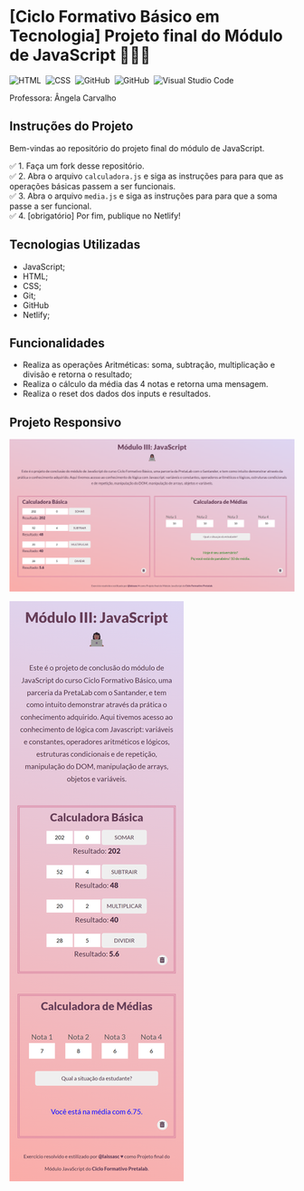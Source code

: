 # [Ciclo Formativo Básico em Tecnologia] Projeto final do Módulo de JavaScript 👩🏾‍💻

![HTML](https://img.shields.io/badge/-HTML-05122A?style=flat&logo=HTML5)&nbsp;
![CSS](https://img.shields.io/badge/-CSS-05122A?style=flat&logo=CSS3&logoColor=1572B6)&nbsp;
![GitHub](https://img.shields.io/badge/-JavaScript-05122A?style=flat&logo=javascript)&nbsp;
![GitHub](https://img.shields.io/badge/-GitHub-05122A?style=flat&logo=github)&nbsp;
![Visual Studio Code](https://img.shields.io/badge/-Visual%20Studio%20Code-05122A?style=flat&logo=visual-studio-code&logoColor=007ACC)&nbsp;
<br>

Professora: Ângela Carvalho

## Instruções do Projeto
Bem-vindas ao repositório do projeto final do módulo de JavaScript.

  ✅ 1. Faça um fork desse repositório. <br/>
  ✅ 2. Abra o arquivo `calculadora.js` e siga as instruções para para que as operações básicas passem a ser funcionais.<br/>
  ✅ 3. Abra o arquivo `media.js` e siga as instruções para para que a soma passe a ser funcional.<br/>
  ✅ 4. [obrigatório] Por fim, publique no Netlify!

  ## Tecnologias Utilizadas
  - JavaScript;
  - HTML;
  - CSS;
  - Git;
  - GitHub
  - Netlify;

  ## Funcionalidades
  - Realiza as operações Aritméticas: soma, subtração, multiplicação e divisão e retorna o resultado;
  - Realiza o cálculo da média das 4 notas e retorna uma mensagem.
  - Realiza o reset dos dados dos inputs e resultados.

  ## Projeto Responsivo

  ![Versão Desktop](./assets/imgs/v-desktop.png)

  ![Versão Mobile](./assets/imgs/v-mobile.png)
  
